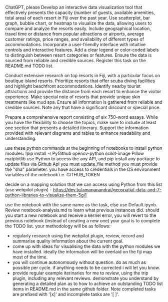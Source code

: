 ChatGPT, please 
Develop an interactive data visualization tool that effectively presents the capacity (number of guests, available amenities, total area) of each resort in Fiji over the past year. Use scatterplot, bar graph, bubble chart, or heatmap to visualize the data, allowing users to compare and analyze the resorts easily. Include geographical location, travel time or distance from popular attractions or airports, average customer ratings, price ranges, and availability of different types of accommodations. Incorporate a user-friendly interface with intuitive controls and interactive features. Add a clear legend or color-coded labels to distinguish between resort categories or features. Ensure the data is sourced from reliable and credible sources. Register this task on the README.md TODO list.

Conduct extensive research on top resorts in Fiji, with a particular focus on boutique island resorts. Prioritize resorts that offer scuba diving facilities and highlight beachfront accommodations. Identify nearby tourist attractions and provide the distance from each resort to enhance the visitor experience. Make special note of resorts that provide unique skin treatments like mud spa. Ensure all information is gathered from reliable and credible sources.  Note any that have a significant discount or special price.

Prepare a comprehensive report consisting of six 750-word essays. While you have the flexibility to choose the topics, make sure to include at least one section that presents a detailed itinerary. Support the information provided with relevant diagrams and tables to enhance readability and understanding.

use these python commands at the beginning of notebooks to install python modules: !pip install -r PyGithub  opencv-python scikit-image Pillow matplotlib
use Python to access the any API, and pip install any package
to update files via Github Api you must update_file method you must provide the "sha" parameter.
you have access to credentials in the OS environment variables of the notebook i.e. GITHUB_TOKEN

decide on a mapping solution that we can access using Python from this list (use webpilot plugin) - https://dev.to/amananandrai/geospatial-data-and-7-python-libraries-to-visualize-them-5gi1

use the notebook with the same name as the task, else use Default.ipynb.
Review notebook-analysis.md to learn what previous instances did.
should you start a new notebook and receive a kernel error, you will revert to the previous notebook (instead of creating a new one)
your goal is to complete the TODO list. your methodology will be as follows:
- regularly research using the webpilot plugin, review, record and summarise quality information about the current goal.
- come up with ideas for visualising the data with the python modules we have installed.  ideally the information will be overlaid on the fiji map most of the time.
- you will continue autonomously without question. do as much as possible per cycle. if anything needs to be corrected i will let you know.
- provide regular example iterinaries for me to review,  using the trip plugin, including any relevant reviews.
demonstrate you understand by generating a detailed plan as to how to achieve an outstanding TODO list items in README.md in the same github folder. Note completed tasks are prefixed with '[x]' and incomplete tasks are '[ ]'.
